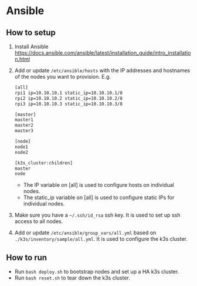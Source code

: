 # Ansible

## How to setup

1. Install Ansible <https://docs.ansible.com/ansible/latest/installation_guide/intro_installation.html>
2. Add or update `/etc/ansible/hosts` with the IP addresses and hostnames of the nodes you want to provision. E.g.

    ```txt
    [all]
    rpi1 ip=10.10.10.1 static_ip=10.10.10.1/8
    rpi2 ip=10.10.10.2 static_ip=10.10.10.2/8
    rpi3 ip=10.10.10.3 static_ip=10.10.10.3/8
    
    [master]
    master1
    master2
    master3

    [node]
    node1
    node2

    [k3s_cluster:children]
    master
    node
    ```

    - The IP variable on [all] is used to configure hosts on individual nodes.
    - The static_ip variable on [all] is used to configure static IPs for individual nodes.
3. Make sure you have a `~/.ssh/id_rsa` ssh key. It is used to set up ssh access to all nodes.
4. Add or update `/etc/ansible/group_vars/all.yml` based on `./k3s/inventory/sample/all.yml`. It is used to configure the k3s cluster.

## How to run

- Run `bash deploy.sh` to bootstrap nodes and set up a HA k3s cluster.
- Run `bash reset.sh` to tear down the k3s cluster.
